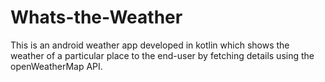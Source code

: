 # Whats-the-Weather
This is an android weather app developed in kotlin which shows the weather of a particular place to the end-user by fetching details using the openWeatherMap API.
